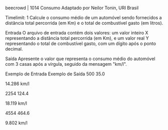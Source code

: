 beecrowd | 1014
Consumo
Adaptado por Neilor Tonin, URI Brasil

Timelimit: 1
Calcule o consumo médio de um automóvel sendo fornecidos a distância total percorrida (em Km) e o total de combustível gasto (em litros).

Entrada
O arquivo de entrada contém dois valores: um valor inteiro X representando a distância total percorrida (em Km), e um valor real Y representando o total de combustível gasto, com um dígito após o ponto decimal.

Saída
Apresente o valor que representa o consumo médio do automóvel com 3 casas após a vírgula, seguido da mensagem "km/l".

Exemplo de Entrada Exemplo de Saída
500
35.0

14.286 km/l

2254
124.4

18.119 km/l

4554
464.6

9.802 km/l
